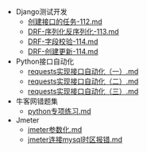 - Django测试开发
  +  [创建接口的任务-112.md](Django测试开发/创建接口的任务-112.md) 
  +   [DRF-序列化反序列化-113.md](Django测试开发/DRF-序列化反序列化-113.md) 
  +   [DRF-字段校验-114.md](Django测试开发/DRF-字段校验-114.md) 
  +    [DRF-创建更新-114.md](Django测试开发/DRF-创建更新-114.md) 
- Python接口自动化
  +   [requests实现接口自动化（一）.md](Python接口自动化/requests实现接口自动化（一）.md) 
  +   [requests实现接口自动化（二）.md](Python接口自动化/requests实现接口自动化（二）.md) 
  +   [requests实现接口自动化（三）.md](Python接口自动化/requests实现接口自动化（三）.md) 
- 牛客网错题集
  + [python专项练习.md](牛客网错题集/python专项练习.md) 
- Jmeter
  +  [jmeter参数化.md](Jmeter/jmeter参数化.md) 
  +  [jmeter连接mysql时区报错.md](Jmeter/jmeter连接mysql时区报错.md) 


